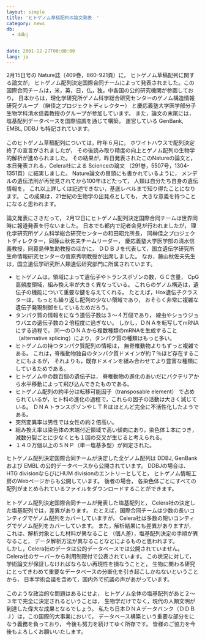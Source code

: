 ```yaml
---
layout: simple
title: 'ヒトゲノム草稿配列の論文発表　'
category: news
db:
  - ddbj


date: 2001-12-27T00:00:00
lang: ja
---
```


2月15日号の Nature誌（409巻，860-921頁）に， ヒトゲノム草稿配列に関する論文が， ヒトゲノム配列決定国際合同チームによって発表されました。この国際合同チームは，米，英，日，仏，独，中各国の公的研究機関が参画しており， 日本からは，理化学研究所ゲノム科学総合研究センターのゲノム構造情報研究グループ （榊佳之プロジェクトディレクター） と慶応義塾大学医学部分子生物学科清水信義教授のグループが参加しています。 また，論文の末尾には，塩基配列データベースを国際協調を通じて構築， 運営している GenBank, EMBL, DDBJ も特記されています。<br><br>このヒトゲノム草稿配列については，昨年６月に， ホワイトハウスで配列決定終了の宣言がされましたが， その後読み取り精度の向上とゲノム配列の生物学的解析が進められました。 その結果が，昨日発表されたこのNatureの論文と，本日発表される，Celera社による Scienceの論文 （291巻，5507号，1304-1351頁）に結実しました。 Nature論文の冒頭にも書かれているように， メンデルの遺伝法則が再発見されてから100年ほどたって， 人類は自分たち自身の遺伝情報を， これ以上詳しくは記述できない，基底レベルまで知り得たことになります。 この成果は，21世紀の生物学の出発点としても， 大きな意義を持つことになると思われます。<br><br>論文発表にさきだって， 2月12日にヒトゲノム配列決定国際合同チームは世界同時に報道発表を行ないました。 日本でも都内で記者会見が行われましたが， 理化学研究所ゲノム科学総合研究センターの和田昭允所長， 同榊佳之プロジェクトディレクター，同藤山秋佐夫チームリーダー， 慶応義塾大学医学部の清水信義教授，同蓑島伸生助教授のほかに， ＤＤＢＪを代表して，国立遺伝学研究所生命情報研究センターの菅原秀明教授が出席しました。 なお，藤山秋佐夫先生は，国立遺伝学研究所人類遺伝研究部門に所属されています。

<ul class="triangle">
    <li>ヒトゲノムは，領域によって遺伝子やトランスポゾンの数，ＧＣ含量， CpG高頻度領域，組み換え率が大きく異なっている。 これらのゲノム構造は，遺伝子の機能について重要な鍵を与えてくれる。 たとえば，Hox遺伝子クラスターは，もっとも繰り返し配列の少ない領域であり， おそらく非常に複雑な遺伝子発現制御をしているためだろう。</li>
    <li>タンパク質の情報をになう遺伝子数は３～４万個であり， 線虫やショウジョウバエの遺伝子数の２倍程度に過ぎない。 しかし，ＤＮＡを転写してmRNAにする過程で， 同一のＤＮＡから複数種類のmRNAを生成すること （alternative splicing）により，タンパク質の種類はもっと多い。</li>
    <li>ヒトゲノムの持つタンパク質配列の情報は， 無脊椎動物よりもずっと複雑である。 これは，脊椎動物独自のタンパク質ドメインが約７％ほど存在することにもよるが， それよりも，既存ドメインを組み合わせてより豊富な種類にしているためである。</li>
    <li>ヒトゲノム中の数百個の遺伝子は， 脊椎動物の進化のあいだにバクテリアから水平移動によって飛び込んできたものである。</li>
    <li>ヒトゲノム配列の約半分は転移可能因子（transposable element） で占められているが，ヒト科の進化の過程で，これらの因子の活動は大きく減じている。 ＤＮＡトランスポゾンやＬＴＲはほとんど完全に不活性化したようである。</li>
    <li>突然変異率は男性では女性の約２倍高い。</li>
    <li>組み換え率は染色体の末端付近領域で高い傾向にあり，染色体１本につき， 減数分裂ごとに少なくとも１回の交叉が生じると考えられる。</li>
    <li>１４０万個以上のＳＮＰ（単一塩基多型）が同定された。</li>
</ul>

<p>ヒトゲノム配列決定国際合同チームが決定した全ゲノム配列は DDBJ, GenBank および EMBL の公的データベースから公開されています。 DDBJの場合は、HTG divisionならびにHUM divisionのエントリーとしてと， ヒトゲノム情報工房のWebページからも公開しています。 後者の場合， 各染色体ごとにすべての配列がまとめられているファイルをダウンロードすることができます。<br><br>ヒトゲノム配列決定国際合同チームが発表した塩基配列と， Celera社の決定した塩基配列では，差異があります。 たとえば，国際合同チームは少数の長いコンティグでゲノム配列をカバーしていますが， Celera社は多数の短いコンティグでゲノム配列をカバーしています。 また，解析結果にも差異がありますが，これは、解析対象とした材料が異なること （個人差），塩基配列決定の手順が異なること， データ解析方法が異なることなどによるものと思われます。<br>しかし，Celera社のデータは公的データベースでは公開されていません。 Celera社のサーバーから利用制限付で公表されています。 この状況に対して，学術論文が保証しなければならない再現性を損なうことと， 生物に関わる研究にとってきわめて重要なデータベースの分断化を引き起こしかねないということから， 日本学術会議を含めて，国内外で抗議の声があがっています。<br><br>このような政治的な問題はあるにせよ， ヒトゲノム全体の塩基配列があと２～３年で完全に決定されるということは， 生物学だけでなく，現代の人類文明が到達した偉大な成果となるでしょう。 私たち日本ＤＮＡデータバンク（ＤＤＢＪ）は，この国際的大事業において， データベース構築という重要な部分をになう義務を負っており， 今後も努力を続けてゆく所存です。 皆様のご協力を今後もよろしくお願いいたします。</p>
